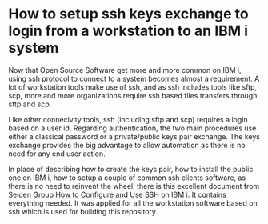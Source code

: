 # How to setup ssh keys exchange to login from a workstation to an IBM i system

Now that Open Source Software get more and more common on IBM i, using ssh protocol to connect to a system becomes almost a requirement. A lot of workstation tools make use of ssh, and as ssh includes tools like sftp, scp, more and more organizations require ssh based files transfers through sftp and scp.

Like other connecivity tools, ssh (including sftp and scp) requires a login based on a user id. Regarding authentication, the two main procedures use either a classical password or a private/public keys pair exchange. The keys exchange provides the big advantage to allow automation as there is no need for any end user action.

In place of describing how to create the keys pair, how to install the public one on IBM i, how to setup a couple of common ssh clients software, as there is no need to reinvent the wheel, there is this excellent document from Seiden Group [How to Configure and Use SSH on IBM i](https://www.seidengroup.com/how-to-configure-and-use-ssh-on-ibm-i/). It contains everything needed. It was applied for all the workstation software based on ssh which is used for building this repository.
